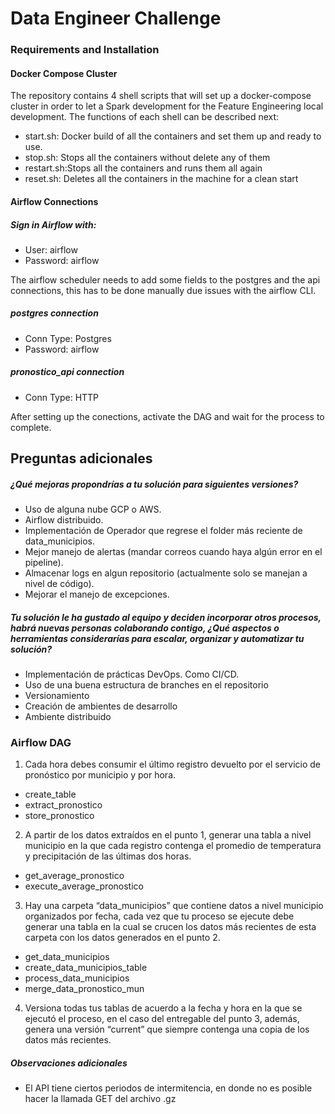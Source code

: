 # Data Engineer Challenge

### Requirements and Installation

#### Docker Compose Cluster

The repository contains 4 shell scripts that will set up a docker-compose 
cluster in order to let a Spark development for the Feature Engineering 
local development. The functions of each shell can be described next:

* start.sh: Docker build of all the containers and set them up and ready to use.
* stop.sh: Stops all the containers without delete any of them
* restart.sh:Stops all the containers and runs them all again
* reset.sh: Deletes all the containers in the machine for a clean start

#### Airflow Connections

##### Sign in Airflow with:
- User: airflow
- Password: airflow

The airflow scheduler needs to add some fields to the 
postgres and the api connections, this has to be done manually due issues
with the airflow CLI.

##### postgres connection
- Conn Type: Postgres
- Password: airflow

##### pronostico_api connection
- Conn Type: HTTP

After setting up the conections, activate the DAG and
wait for the process to complete.

## Preguntas adicionales

##### ¿Qué mejoras propondrías a tu solución para siguientes versiones?

- Uso de alguna nube GCP o AWS.
- Airflow distribuido.
- Implementación de Operador que regrese el folder más reciente de data_municipios.
- Mejor manejo de alertas (mandar correos cuando haya algún error en el pipeline).
- Almacenar logs en algun repositorio (actualmente solo se manejan a nivel de código). 
- Mejorar el manejo de excepciones.

##### Tu solución le ha gustado al equipo y deciden incorporar otros procesos, habrá nuevas personas colaborando contigo, ¿Qué aspectos o herramientas considerarías para escalar, organizar y automatizar tu solución?

- Implementación de prácticas DevOps. Como CI/CD.
- Uso de una buena estructura de branches en el repositorio
- Versionamiento
- Creación de ambientes de desarrollo
- Ambiente distribuido

### Airflow DAG 
1. Cada hora debes consumir el último registro devuelto por el servicio de pronóstico por municipio y por hora.
  - create_table
  - extract_pronostico
  - store_pronostico
2. A partir de los datos extraídos en el punto 1, generar una tabla a nivel municipio en la que cada registro contenga el promedio de temperatura y precipitación de las últimas dos horas.
  - get_average_pronostico
  - execute_average_pronostico
3. Hay una carpeta “data_municipios” que contiene datos a nivel municipio organizados por fecha, cada vez que tu proceso se ejecute debe generar una tabla en la cual se crucen los datos más recientes de esta carpeta con los datos generados en el punto 2.
  - get_data_municipios
  - create_data_municipios_table
  - process_data_municipios 
  - merge_data_pronostico_mun
4. Versiona todas tus tablas de acuerdo a la fecha y hora en la que se ejecutó el proceso, en el caso del entregable del punto 3, además, genera una versión “current” que siempre contenga una copia de los datos más recientes.

##### Observaciones adicionales
* El API tiene ciertos periodos de intermitencia, en donde no es posible hacer la llamada GET del archivo .gz